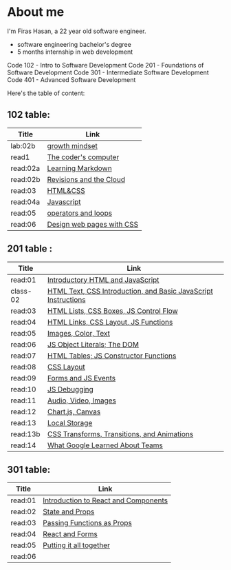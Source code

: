 # About me
 I'm Firas Hasan, a 22 year old software engineer.

- software engineering bachelor's degree
- 5 months internship in web development

Code 102 - Intro to Software Development
Code 201 - Foundations of Software Development
Code 301 - Intermediate Software Development
Code 401 - Advanced Software Development

Here's the table of content:

## 102 table: 
Title        |         Link
------------ |----------------------
lab:02b      | [growth mindset](102/lab02b.md)
read1        | [The coder's computer](102/read1.md)
read:02a     | [Learning Markdown](102/read02a.md)
read:02b     | [Revisions and the Cloud](102/read02b.md)
read:03      | [HTML&CSS](102/read03.md)
read:04a     | [Javascript](102/read04a.md)
read:05      | [operators and loops](102/read05.md)
read:06      | [Design web pages with CSS](102/read06.md)


## 201 table :

Title        |         Link
------------ |----------------------
read:01      | [Introductory HTML and JavaScript](201/read:01.md)
class-02     | [HTML Text, CSS Introduction, and Basic JavaScript Instructions](201/class-02.md)
read:03      | [HTML Lists, CSS Boxes, JS Control Flow](201/read:03.md)
read:04      | [HTML Links, CSS Layout, JS Functions](201/read:04.md)
read:05      | [Images, Color, Text](201/read:05.md)
read:06      | [JS Object Literals; The DOM](201/read:06.md)
read:07      | [HTML Tables; JS Constructor Functions](201/read:07.md)
read:08      | [CSS Layout](201/read:08.md)
read:09      | [Forms and JS Events](201/read:09.md)
read:10      | [JS Debugging](201/read:10.md)
read:11      | [ Audio, Video, Images](201/read:11.md)
read:12      | [Chart.js, Canvas](201/read:12.md)
read:13      | [Local Storage](201/read:13.md)
read:13b     | [CSS Transforms, Transitions, and Animations](201/read:13b.md)
read:14      | [What Google Learned About Teams](201/read:14.md)



## 301 table: 



Title        |         Link
------------ |----------------------
read:01      | [Introduction to React and Components](301/read:01.md)
read:02      | [State and Props](301/read:02.md)
read:03      | [Passing Functions as Props](301/read:03.md)
read:04      | [React and Forms](301/read:04.md)
read:05      | [Putting it all together](301/read:05.md)
read:06      | []()
